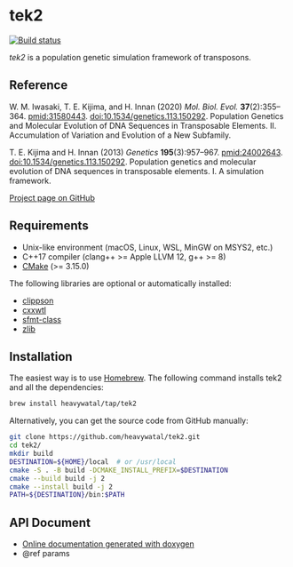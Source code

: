 # tek2

[![Build status](https://github.com/heavywatal/tek2/workflows/build/badge.svg)](https://github.com/heavywatal/tek2/actions)

*tek2* is a population genetic simulation framework of transposons.


## Reference

W. M. Iwasaki, T. E. Kijima, and H. Innan
(2020) *Mol. Biol. Evol.* **37**(2):355–364.
[pmid:31580443](https://www.ncbi.nlm.nih.gov/pubmed/31580443).
[doi:10.1534/genetics.113.150292](https://doi.org/10.1093/molbev/msz220).
Population Genetics and Molecular Evolution of DNA Sequences in Transposable Elements. II. Accumulation of Variation and Evolution of a New Subfamily.

T. E. Kijima and H. Innan
(2013) *Genetics* **195**(3):957–967.
[pmid:24002643](https://www.ncbi.nlm.nih.gov/pubmed/24002643).
[doi:10.1534/genetics.113.150292](http://dx.doi.org/10.1534/genetics.113.150292).
Population genetics and molecular evolution of DNA sequences in transposable elements. I. A simulation framework.

[Project page on GitHub](https://github.com/heavywatal/tek2)


## Requirements

- Unix-like environment (macOS, Linux, WSL, MinGW on MSYS2, etc.)
- C++17 compiler (clang++ >= Apple LLVM 12, g++ >= 8)
- [CMake](https://cmake.org/) (>= 3.15.0)

The following libraries are optional or automatically installed:

- [clippson](https://github.com/heavywatal/clippson)
- [cxxwtl](https://github.com/heavywatal/cxxwtl)
- [sfmt-class](https://github.com/heavywatal/sfmt-class)
- [zlib](https://zlib.net)


## Installation

The easiest way is to use [Homebrew](https://brew.sh/).
The following command installs tek2 and all the dependencies:
```sh
brew install heavywatal/tap/tek2
```

Alternatively, you can get the source code from GitHub manually:
```sh
git clone https://github.com/heavywatal/tek2.git
cd tek2/
mkdir build
DESTINATION=${HOME}/local  # or /usr/local
cmake -S . -B build -DCMAKE_INSTALL_PREFIX=$DESTINATION
cmake --build build -j 2
cmake --install build -j 2
PATH=${DESTINATION}/bin:$PATH
```


## API Document

- [Online documentation generated with doxygen](https://heavywatal.github.io/tek2/)
- @ref params
